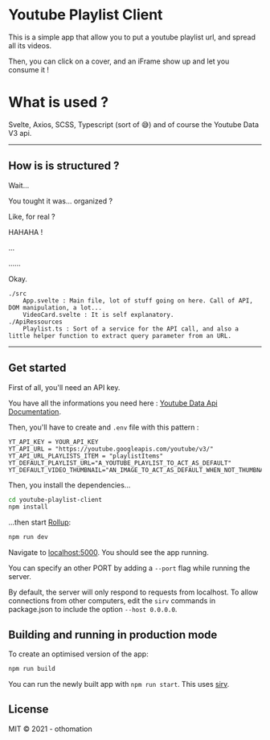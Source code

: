 # Youtube Playlist Client

This is a simple app that allow you to put a youtube playlist url, and spread all its videos.

Then, you can click on a cover, and an iFrame show up and let you consume it !

# What is used ?

Svelte, Axios, SCSS, Typescript (sort of 😅) and of course the Youtube Data V3 api.

---

## How is is structured ?

Wait...

You tought it was... organized ?

Like, for real ?

HAHAHA !

...

......

Okay.

    ./src
        App.svelte : Main file, lot of stuff going on here. Call of API, DOM manipulation, a lot...
        VideoCard.svelte : It is self explanatory.
    ./ApiRessources
        Playlist.ts : Sort of a service for the API call, and also a little helper function to extract query parameter from an URL. 

---

## Get started

First of all, you'll need an API key.

You have all the informations you need here : [Youtube Data Api Documentation](https://developers.google.com/youtube/v3/getting-started).

Then, you'll have to create and `.env` file with this pattern :
```
YT_API_KEY = YOUR_API_KEY
YT_API_URL = "https://youtube.googleapis.com/youtube/v3/"
YT_API_URL_PLAYLISTS_ITEM = "playlistItems"
YT_DEFAULT_PLAYLIST_URL="A_YOUTUBE_PLAYLIST_TO_ACT_AS_DEFAULT"
YT_DEFAULT_VIDEO_THUMBNAIL="AN_IMAGE_TO_ACT_AS_DEFAULT_WHEN_NOT_THUMBNAIL_FOUND"
```

Then, you install the dependencies...

```bash
cd youtube-playlist-client
npm install
```

...then start [Rollup](https://rollupjs.org):

```bash
npm run dev
```

Navigate to [localhost:5000](http://localhost:5000). You should see the app running.

You can specify an other PORT by adding a `--port` flag while running the server. 

By default, the server will only respond to requests from localhost. To allow connections from other computers, edit the `sirv` commands in package.json to include the option `--host 0.0.0.0`.

## Building and running in production mode

To create an optimised version of the app:

```bash
npm run build
```

You can run the newly built app with `npm run start`. This uses [sirv](https://github.com/lukeed/sirv).

## License
MIT &copy; 2021 - othomation